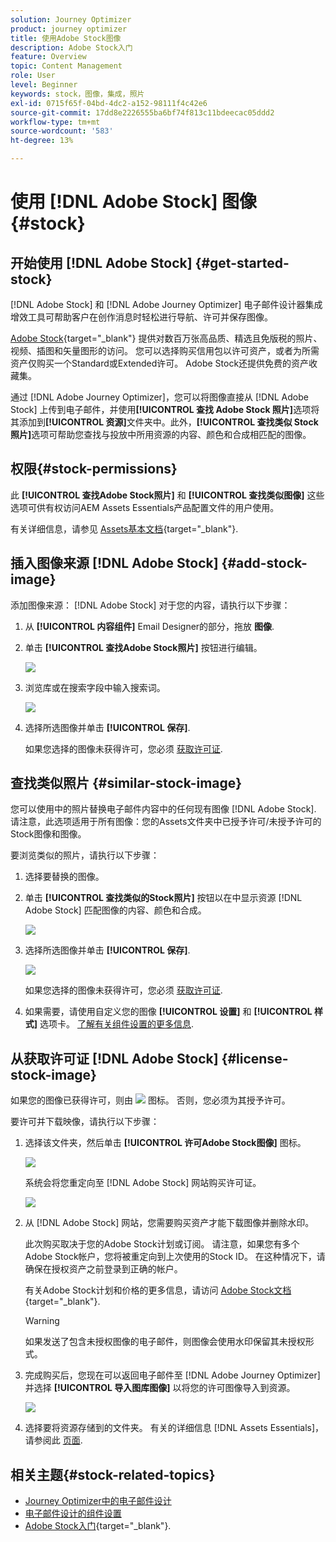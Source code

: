 ```yaml
---
solution: Journey Optimizer
product: journey optimizer
title: 使用Adobe Stock图像
description: Adobe Stock入门
feature: Overview
topic: Content Management
role: User
level: Beginner
keywords: stock，图像，集成，照片
exl-id: 0715f65f-04bd-4dc2-a152-98111f4c42e6
source-git-commit: 17dd8e2226555ba6bf74f813c11bdeecac05ddd2
workflow-type: tm+mt
source-wordcount: '583'
ht-degree: 13%

---
```


# 使用 [!DNL Adobe Stock] 图像 {#stock}

## 开始使用 [!DNL Adobe Stock] {#get-started-stock}

[!DNL Adobe Stock] 和 [!DNL Adobe Journey Optimizer] 电子邮件设计器集成增效工具可帮助客户在创作消息时轻松进行导航、许可并保存图像。

[Adobe Stock](https://helpx.adobe.com/stock/get-started.html){target="_blank"} 提供对数百万张高品质、精选且免版税的照片、视频、插图和矢量图形的访问。 您可以选择购买信用包以许可资产，或者为所需资产仅购买一个Standard或Extended许可。 Adobe Stock还提供免费的资产收藏集。

通过 [!DNL Adobe Journey Optimizer]，您可以将图像直接从 [!DNL Adobe Stock] 上传到电子邮件，并使用&#x200B;**[!UICONTROL 查找 Adobe Stock 照片]**&#x200B;选项将其添加到&#x200B;**[!UICONTROL 资源]**&#x200B;文件夹中。此外，**[!UICONTROL 查找类似 Stock 照片]**&#x200B;选项可帮助您查找与投放中所用资源的内容、颜色和合成相匹配的图像。

## 权限{#stock-permissions}

此 **[!UICONTROL 查找Adobe Stock照片]** 和 **[!UICONTROL 查找类似图像]** 这些选项可供有权访问AEM Assets Essentials产品配置文件的用户使用。

有关详细信息，请参见 [Assets基本文档](https://experienceleague.adobe.com/docs/experience-manager-assets-essentials/help/get-started-admins/deploy-administer.html#add-users-to-essentials){target="_blank"}.

## 插入图像来源 [!DNL Adobe Stock] {#add-stock-image}

添加图像来源： [!DNL Adobe Stock] 对于您的内容，请执行以下步骤：

1. 从 **[!UICONTROL 内容组件]** Email Designer的部分，拖放 **图像**.

1. 单击 **[!UICONTROL 查找Adobe Stock照片]** 按钮进行编辑。

   ![](assets/stock-find-photos.png)

1. 浏览库或在搜索字段中输入搜索词。

   ![](assets/stock-select-from-lib.png)

1. 选择所选图像并单击 **[!UICONTROL 保存]**.

   如果您选择的图像未获得许可，您必须 [获取许可证](#license-stock-image).

## 查找类似照片 {#similar-stock-image}

您可以使用中的照片替换电子邮件内容中的任何现有图像 [!DNL Adobe Stock]. 请注意，此选项适用于所有图像：您的Assets文件夹中已授予许可/未授予许可的Stock图像和图像。

要浏览类似的照片，请执行以下步骤：

1. 选择要替换的图像。
1. 单击 **[!UICONTROL 查找类似的Stock照片]** 按钮以在中显示资源 [!DNL Adobe Stock] 匹配图像的内容、颜色和合成。

   ![](assets/stock-similar.png)

1. 选择所选图像并单击 **[!UICONTROL 保存]**.

   ![](assets/stock-similar-results.png)

   如果您选择的图像未获得许可，您必须 [获取许可证](#license-stock-image).

1. 如果需要，请使用自定义您的图像 **[!UICONTROL 设置]** 和 **[!UICONTROL 样式]** 选项卡。 [了解有关组件设置的更多信息](../email/content-components.md).

## 从获取许可证 [!DNL Adobe Stock] {#license-stock-image}

如果您的图像已获得许可，则由 ![](assets/stock_10.png) 图标。 否则，您必须为其授予许可。

要许可并下载映像，请执行以下步骤：

1. 选择该文件夹，然后单击 **[!UICONTROL 许可Adobe Stock图像]** 图标。

   ![](assets/stock-license-icon.png)

   系统会将您重定向至 [!DNL Adobe Stock] 网站购买许可证。

   ![](assets/stock-license-photo.png)

1. 从 [!DNL Adobe Stock] 网站，您需要购买资产才能下载图像并删除水印。

   此次购买取决于您的Adobe Stock计划或订阅。 请注意，如果您有多个Adobe Stock帐户，您将被重定向到上次使用的Stock ID。 在这种情况下，请确保在授权资产之前登录到正确的帐户。

   有关Adobe Stock计划和价格的更多信息，请访问 [Adobe Stock文档](https://stock.adobe.com/plans){target="_blank"}.

   >[!WARNING]
   > 如果发送了包含未授权图像的电子邮件，则图像会使用水印保留其未授权形式。

1. 完成购买后，您现在可以返回电子邮件至 [!DNL Adobe Journey Optimizer] 并选择 **[!UICONTROL 导入图库图像]** 以将您的许可图像导入到资源。

   ![](assets/stock_6.png)

1. 选择要将资源存储到的文件夹。 有关的详细信息 [!DNL Assets Essentials]，请参阅此 [页面](assets-essentials.md#get-started-assets-essentials).

## 相关主题{#stock-related-topics}

* [Journey Optimizer中的电子邮件设计](../email/get-started-email-design.md)
* [电子邮件设计的组件设置](../email/content-components.md)
* [Adobe Stock入门](https://helpx.adobe.com/stock/get-started.html){target="_blank"}.

